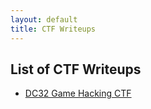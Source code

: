 ```yaml
---
layout: default
title: CTF Writeups
---
```


## List of CTF Writeups

- [DC32 Game Hacking CTF](CTF-DC32GameHacking)
